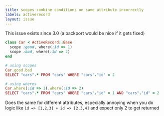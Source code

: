 ```yaml
---
title: scopes combine conditions on same attribute incorrectly 
labels: activerecord
layout: issue
---
```


This issue exists since 3.0 (a backport would be nice if it gets fixed)

``` Ruby
class Car < ActiveRecord::Base
  scope :good, where(:id => 1)
  scope :bad, where(:id => 2)
end

# using scopes
Car.good.bad
SELECT "cars".* FROM "cars" WHERE "cars"."id" = 2

# using wheres
Car.where(:id => 1).where(:id => 2)
SELECT "cars".* FROM "cars" WHERE "cars"."id" = 1 AND "cars"."id" = 2
```

Does the same for different attributes, especially annoying when you do logic like `id => [1,2,3] + id => [2,3,4]` and expect only 2 to get returned

